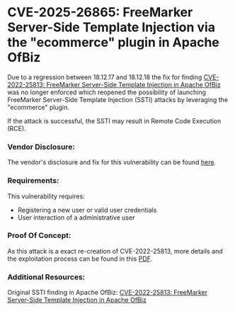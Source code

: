 # CVE-2025-26865: FreeMarker Server-Side Template Injection via the "ecommerce" plugin in Apache OfBiz

Due to a regression between 18.12.17 and 18.12.18 the fix for finding [CVE-2022-25813: FreeMarker Server-Side Template Injection in Apache OfBiz](https://github.com/mbadanoiu/CVE-2022-25813) was no longer enforced which reopened the possibility of launching FreeMarker Server-Side Template Injection (SSTI) attacks by leveraging the "ecommerce" plugin.

If the attack is successful, the SSTI may result in Remote Code Execution (RCE).

### Vendor Disclosure:

The vendor's disclosure and fix for this vulnerability can be found [here](https://lists.apache.org/thread/prb48ztk01bflyyjbl6p56wlcc1n5sz7).

### Requirements:

This vulnerability requires:
<br/>
- Registering a new user or valid user credentials
- User interaction of a administrative user

### Proof Of Concept:

As this attack is a exact re-creation of CVE-2022-25813, more details and the exploitation process can be found in this [PDF](https://github.com/mbadanoiu/CVE-2022-25813/blob/main/Apache%20OfBiz%20-%20CVE-2022-25813.pdf).

### Additional Resources:

Original SSTI finding in Apache OfBiz: [CVE-2022-25813: FreeMarker Server-Side Template Injection in Apache OfBiz](https://github.com/mbadanoiu/CVE-2022-25813) 
